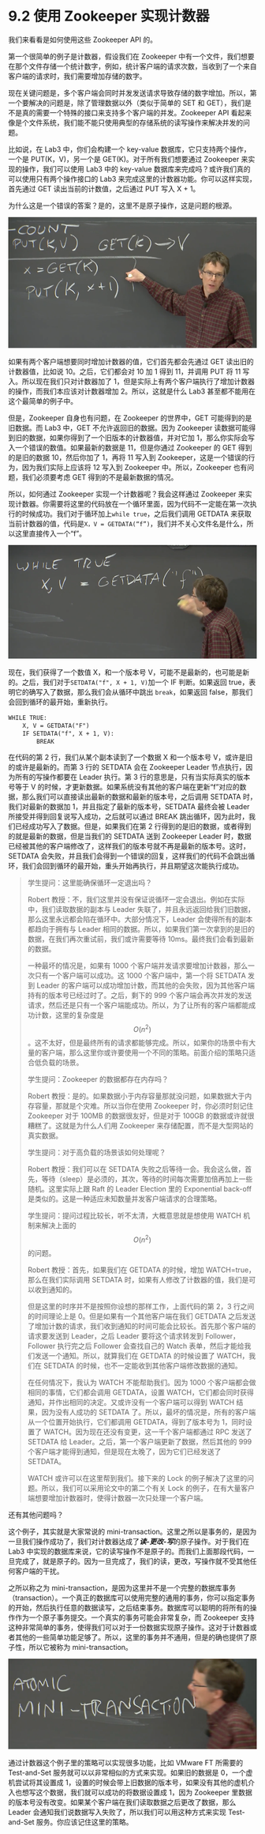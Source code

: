 # 9.2 使用 Zookeeper 实现计数器

我们来看看是如何使用这些 Zookeeper API 的。

第一个很简单的例子是计数器，假设我们在 Zookeeper 中有一个文件，我们想要在那个文件存储一个统计数字，例如，统计客户端的请求次数，当收到了一个来自客户端的请求时，我们需要增加存储的数字。

现在关键问题是，多个客户端会同时并发发送请求导致存储的数字增加。所以，第一个要解决的问题是，除了管理数据以外（类似于简单的 SET 和 GET），我们是不是真的需要一个特殊的接口来支持多个客户端的并发。Zookeeper API 看起来像是个文件系统，我们能不能只使用典型的存储系统的读写操作来解决并发的问题。

比如说，在 Lab3 中，你们会构建一个 key-value 数据库，它只支持两个操作，一个是 PUT(K，V)，另一个是 GET(K)。对于所有我们想要通过 Zookeeper 来实现的操作，我们可以使用 Lab3 中的 key-value 数据库来完成吗？或许我们真的可以使用只有两个操作接口的 Lab3 来完成这里的计数器功能。你可以这样实现，首先通过 GET 读出当前的计数值，之后通过 PUT 写入 X + 1。

为什么这是一个错误的答案？是的，这里不是原子操作，这是问题的根源。

![](<../assets/image (292).png>)

如果有两个客户端想要同时增加计数器的值，它们首先都会先通过 GET 读出旧的计数器值，比如说 10。之后，它们都会对 10 加 1 得到 11，并调用 PUT 将 11 写入。所以现在我们只对计数器加了 1，但是实际上有两个客户端执行了增加计数器的操作，而我们本应该对计数器增加 2。所以，这就是什么 Lab3 甚至都不能用在这个最简单的例子中。

但是，Zookeeper 自身也有问题，在 Zookeeper 的世界中，GET 可能得到的是旧数据。而 Lab3 中，GET 不允许返回旧的数据。因为 Zookeeper 读数据可能得到旧的数据，如果你得到了一个旧版本的计数器值，并对它加 1，那么你实际会写入一个错误的数值。如果最新的数据是 11，但是你通过 Zookeeper 的 GET 得到的是旧的数据 10，然后你加了 1，再将 11 写入到 Zookeeper，这是一个错误的行为，因为我们实际上应该将 12 写入到 Zookeeper 中。所以，Zookeeper 也有问题，我们必须要考虑 GET 得到的不是最新数据的情况。

所以，如何通过 Zookeeper 实现一个计数器呢？我会这样通过 Zookeeper 来实现计数器。你需要将这里的代码放在一个循环里面，因为代码不一定能在第一次执行的时候成功。我们对于循环加上`while true`，之后我们调用 GETDATA 来获取当前计数器的值，代码是`X，V = GETDATA(“f”)`，我们并不关心文件名是什么，所以这里直接传入一个“f”。

![](<../assets/image (293).png>)

现在，我们获得了一个数值 X，和一个版本号 V，可能不是最新的，也可能是新的。之后，我们对于`SETDATA("f", X + 1, V)`加一个 IF 判断。如果返回 true，表明它的确写入了数据，那么我们会从循环中跳出 `break`，如果返回 false，那我们会回到循环的最开始，重新执行。

```
WHILE TRUE:
    X, V = GETDATA("F")
    IF SETDATA("f", X + 1, V):
        BREAK
```

在代码的第 2 行，我们从某个副本读到了一个数据 X 和一个版本号 V，或许是旧的或许是最新的。而第 3 行的 SETDATA 会在 Zookeeper Leader 节点执行，因为所有的写操作都要在 Leader 执行。第 3 行的意思是，只有当实际真实的版本号等于 V 的时候，才更新数据。如果系统没有其他的客户端在更新“f”对应的数据，那么我们可以直接读出最新的数据和最新的版本号，之后调用 SETDATA 时，我们对最新的数据加 1，并且指定了最新的版本号，SETDATA 最终会被 Leader 所接受并得到回复说写入成功，之后就可以通过 BREAK 跳出循环，因为此时，我们已经成功写入了数据。但是，如果我们在第 2 行得到的是旧的数据，或者得到的就是最新的数据，但是当我们的 SETDATA 送到 Zookeeper Leader 时，数据已经被其他的客户端修改了，这样我们的版本号就不再是最新的版本号。这时，SETDATA 会失败，并且我们会得到一个错误的回复，这样我们的代码不会跳出循环，我们会回到循环的最开始，重头开始再执行，并且期望这次能执行成功。

> 学生提问：这里能确保循环一定退出吗？
>
> Robert 教授：不，我们这里并没有保证说循环一定会退出。例如在实际中，我们读取数据的副本与 Leader 失联了，并且永远返回给我们旧数据，那么这里永远都会陷在循环中。大部分情况下，Leader 会使得所有的副本都趋向于拥有与 Leader 相同的数据。所以，如果我们第一次拿到的是旧的数据，在我们再次重试前，我们或许需要等待 10ms。最终我们会看到最新的数据。
>
> 一种最坏的情况是，如果有 1000 个客户端并发请求要增加计数器，那么一次只有一个客户端可以成功。这 1000 个客户端中，第一个将 SETDATA 发到 Leader 的客户端可以成功增加计数，而其他的会失败，因为其他客户端持有的版本号已经过时了。之后，剩下的 999 个客户端会再次并发的发送请求，然后还是只有一个客户端能成功。所以，为了让所有的客户端都能成功计数，这里的复杂度是 $$O(n^2)$$ 。这不太好，但是最终所有的请求都能够完成。所以，如果你的场景中有大量的客户端，那么这里你或许要使用一个不同的策略。前面介绍的策略只适合低负载的场景。
>
> 学生提问：Zookeeper 的数据都存在内存吗？
>
> Robert 教授：是的。如果数据小于内存容量那就没问题，如果数据大于内存容量，那就是个灾难。所以当你在使用 Zookeeper 时，你必须时刻记住 Zookeeper 对于 100MB 的数据很友好，但是对于 100GB 的数据或许就很糟糕了。这就是为什么人们用 Zookeeper 来存储配置，而不是大型网站的真实数据。
>
> 学生提问：对于高负载的场景该如何处理呢？
>
> Robert 教授：我们可以在 SETDATA 失败之后等待一会。我会这么做，首先，等待（sleep）是必须的，其次，等待的时间每次需要加倍再加上一些随机。这里实际上跟 Raft 的 Leader Election 里的 Exponential back-off 是类似的。这是一种适应未知数量并发客户端请求的合理策略。
>
> 学生提问：提问过程比较长，听不太清，大概意思就是想使用 WATCH 机制来解决上面的 $$O(n^2)$$ 的问题。
>
> Robert 教授：首先，如果我们在 GETDATA 的时候，增加 WATCH=true，那么在我们实际调用 SETDATA 时，如果有人修改了计数器的值，我们是可以收到通知的。
>
> 但是这里的时序并不是按照你设想的那样工作，上面代码的第 2，3 行之间的时间理论上是 0。但是如果有一个其他客户端在我们 GETDATA 之后发送了增加计数的请求，我们收到通知的时间可能会比较长。首先那个客户端的请求要发送到 Leader，之后 Leader 要将这个请求转发到 Follower，Follower 执行完之后 Follower 会查找自己的 Watch 表单，然后才能给我们发送一个通知。所以，就算我们在 GETDATA 的时候设置了 WATCH，我们在 SETDATA 的时候，也不一定能收到其他客户端修改数据的通知。
>
> 在任何情况下，我认为 WATCH 不能帮助我们。因为 1000 个客户端都会做相同的事情，它们都会调用 GETDATA，设置 WATCH，它们都会同时获得通知，并作出相同的决定。又或许没有一个客户端可以得到 WATCH 结果，因为没有人成功的 SETDATA 了。所以，最坏的情况是，所有的客户端从一个位置开始执行，它们都调用 GETDATA，得到了版本号为 1，同时设置了 WATCH。因为现在还没有变更，这一千个客户端都通过 RPC 发送了 SETDATA 给 Leader。之后，第一个客户端更新了数据，然后其他的 999 个客户端才能得到通知，但是现在太晚了，因为它们已经发送了 SETDATA。
>
> WATCH 或许可以在这里帮到我们。接下来的 Lock 的例子解决了这里的问题。所以，我们可以采用论文中的第二个有关 Lock 的例子，在有大量客户端想要增加计数器时，使得计数器一次只处理一个客户端。

还有其他问题吗？

这个例子，其实就是大家常说的 mini-transaction。这里之所以是事务的，是因为一旦我们操作成功了，我们对计数器达成了***读-更改-写***的原子操作。对于我们在 Lab3 中实现的数据库来说，它的读写操作不是原子的。而我们上面那段代码，一旦完成了，就是原子的。因为一旦完成了，我们的读，更改，写操作就不受其他任何客户端的干扰。

之所以称之为 mini-transaction，是因为这里并不是一个完整的数据库事务（transaction）。一个真正的数据库可以使用完整的通用的事务，你可以指定事务的开始，然后执行任意的数据读写，之后结束事务。数据库可以聪明的将所有的操作作为一个原子事务提交。一个真实的事务可能会非常复杂，而 Zookeeper 支持这种非常简单的事务，使得我们可以对于一份数据实现原子操作。这对于计数器或者其他的一些简单功能足够了。所以，这里的事务并不通用，但是的确也提供了原子性，所以它被称为 mini-transaction。

![](<../assets/image (296).png>)

通过计数器这个例子里的策略可以实现很多功能，比如 VMware FT 所需要的 Test-and-Set 服务就可以以非常相似的方式来实现。如果旧的数据是 0，一个虚机尝试将其设置成 1，设置的时候会带上旧数据的版本号，如果没有其他的虚机介入也想写这个数据，我们就可以成功的将数据设置成 1，因为 Zookeeper 里数据的版本号没有改变。如果某个客户端在我们读取数据之后更改了数据，那么 Leader 会通知我们说数据写入失败了，所以我们可以用这种方式来实现 Test-and-Set 服务。你应该记住这里的策略。
